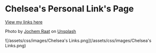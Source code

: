 # Chelsea's Personal Link's Page

[View my links here](https://quindipc.github.io/Links-Page/)

Photo by <a href="https://unsplash.com/@jchmrt?utm_source=unsplash&utm_medium=referral&utm_content=creditCopyText">Jochem Raat</a> on <a href="https://unsplash.com/s/photos/toronto?utm_source=unsplash&utm_medium=referral&utm_content=creditCopyText">Unsplash</a>


![/assets/css/images/Chelsea's Links.png](/assets/css/images/Chelsea's Links.png) 
